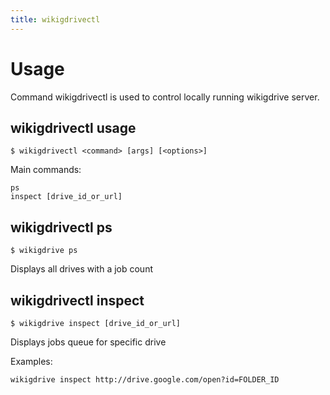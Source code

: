 ```yaml
---
title: wikigdrivectl
---
```

# Usage

Command wikigdrivectl is used to control locally running wikigdrive server.

## wikigdrivectl usage

    $ wikigdrivectl <command> [args] [<options>]

Main commands:

    ps
    inspect [drive_id_or_url]

## wikigdrivectl ps

    $ wikigdrive ps

Displays all drives with a job count 

## wikigdrivectl inspect

    $ wikigdrive inspect [drive_id_or_url]

Displays jobs queue for specific drive

Examples:
    
    wikigdrive inspect http://drive.google.com/open?id=FOLDER_ID
